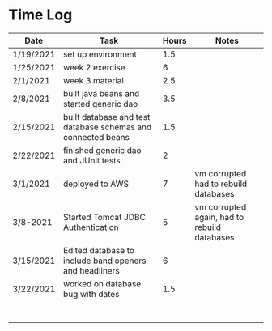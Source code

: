 # Time Log

| Date | Task | Hours | Notes |
|------|------|-------|-------|
|1/19/2021   |  set up environment    |    1.5   |       |  
|1/25/2021      |  week 2 exercise    |   6    |       |  
|2/1/2021      |  week 3 material    |   2.5    |       |  
|2/8/2021      | built java beans and started generic dao     |   3.5    |       |  
|2/15/2021      |  built database and test database schemas and connected beans    |   1.5    |       |  
|2/22/2021      | finished generic dao and JUnit tests     |  2     |       |  
|3/1/2021      |  deployed to AWS     |   7    |  vm corrupted had to rebuild databases     |  
|3/8-2021      |  Started Tomcat JDBC Authentication    | 5      | vm corrupted again, had to rebuild databases      |  
|3/15/2021    | Edited database to include band openers and headliners     |  6     |       |  
|3/22/2021      |  worked on database bug with dates    |   1.5    |       |  
|      |      |       |       |  
|      |      |       |       |  
|      |      |       |       |  
|      |      |       |       |  
|      |      |       |       |  
|      |      |       |       |  
|      |      |       |       |  